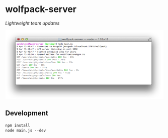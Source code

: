 # wolfpack-server
*Lightweight team updates*

<img src="https://github.com/sanderpick/wolfpack-server/raw/develop/public/img/server.png"/>

## Development

    npm install
    node main.js --dev
